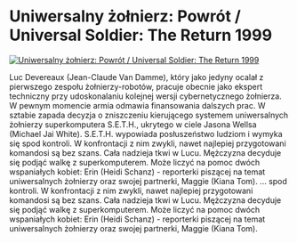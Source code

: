 Uniwersalny żołnierz: Powrót / Universal Soldier: The Return 1999 
=============
[![Uniwersalny żołnierz: Powrót / Universal Soldier: The Return 1999 ](http://vidos.pl/images/player.gif)](http://vidos.pl/uniwersalny-zolnierz-powrot-universal-soldier-the-return-1999)

 Luc Devereaux (Jean-Claude Van Damme), który jako jedyny ocalał z pierwszego zespołu żołnierzy-robotów, pracuje obecnie jako ekspert techniczny przy udoskonalaniu kolejnej wersji cybernetycznego żołnierza. W pewnym momencie armia odmawia finansowania dalszych prac. W sztabie zapada decyzja o zniszczeniu kierującego systemem uniwersalnych żołnierzy superkomputera S.E.T.H., ukrytego w ciele Jasona Wellsa (Michael Jai White). S.E.T.H. wypowiada posłuszeństwo ludziom i wymyka się spod kontroli. W konfrontacji z nim zwykli, nawet najlepiej przygotowani komandosi są bez szans. Cała nadzieja tkwi w Lucu. Mężczyzna decyduje się podjąć walkę z superkomputerem. Może liczyć na pomoc dwóch wspaniałych kobiet: Erin (Heidi Schanz) - reporterki piszącej na temat uniwersalnych żołnierzy oraz swojej partnerki, Maggie (Kiana Tom).  ... spod kontroli. W konfrontacji z nim zwykli, nawet najlepiej przygotowani komandosi są bez szans. Cała nadzieja tkwi w Lucu. Mężczyzna decyduje się podjąć walkę z superkomputerem. Może liczyć na pomoc dwóch wspaniałych kobiet: Erin (Heidi Schanz) - reporterki piszącej na temat uniwersalnych żołnierzy oraz swojej partnerki, Maggie (Kiana Tom).
